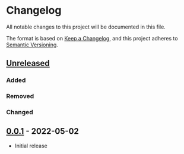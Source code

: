 # Changelog
All notable changes to this project will be documented in this file.

The format is based on [Keep a Changelog](https://keepachangelog.com/en/1.0.0/),
and this project adheres to [Semantic Versioning](https://semver.org/spec/v2.0.0.html).

## [Unreleased]

### Added

### Removed

### Changed

## [0.0.1] - 2022-05-02

* Initial release

[Unreleased]: https://github.com/fmatter/clld-morphology-plugin/compare/v0.0.1...HEAD
[0.0.1]: https://github.com/fmatter/clld-morphology-plugin/releases/tag/v0.0.1
